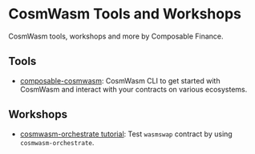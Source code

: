 # CosmWasm Tools and Workshops

CosmWasm tools, workshops and more by Composable Finance.

## Tools 
- [composable-cosmwasm](./cli): CosmWasm CLI to get started with CosmWasm and interact with your contracts on various ecosystems.

## Workshops
* [cosmwasm-orchestrate tutorial](./workshops/cosmwasm-orchestrate/test-wasmswap): Test `wasmswap` contract by using `cosmwasm-orchestrate`.
